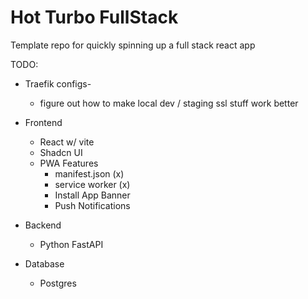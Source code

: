 # Hot Turbo FullStack
Template repo for quickly spinning up a full stack react app

TODO:
* Traefik configs-
    * figure out how to make local dev / staging ssl stuff work better

* Frontend
    * React w/ vite
    * Shadcn UI
    * PWA Features
        * manifest.json (x)
        * service worker (x)
        * Install App Banner
        * Push Notifications
* Backend
    * Python FastAPI
* Database
    * Postgres
